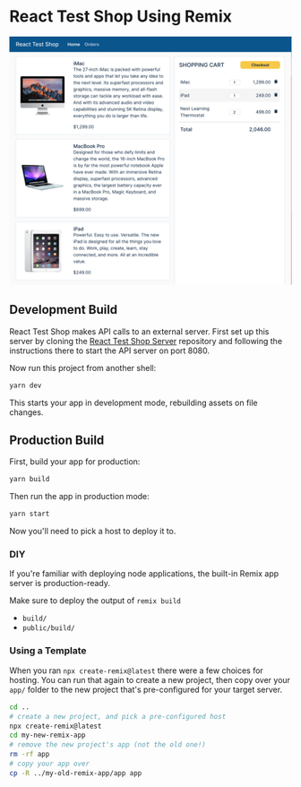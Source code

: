 # React Test Shop Using Remix

![Home Page](assets/screenshot-home.png)

## Development Build

React Test Shop makes API calls to an external server. First set up this server
by cloning the
[React Test Shop Server](https://github.com/nareshbhatia/react-test-shop-server)
repository and following the instructions there to start the API server on
port 8080.

Now run this project from another shell:

```sh
yarn dev
```

This starts your app in development mode, rebuilding assets on file changes.

## Production Build

First, build your app for production:

```sh
yarn build
```

Then run the app in production mode:

```sh
yarn start
```

Now you'll need to pick a host to deploy it to.

### DIY

If you're familiar with deploying node applications, the built-in Remix app
server is production-ready.

Make sure to deploy the output of `remix build`

- `build/`
- `public/build/`

### Using a Template

When you ran `npx create-remix@latest` there were a few choices for hosting. You
can run that again to create a new project, then copy over your `app/` folder to
the new project that's pre-configured for your target server.

```sh
cd ..
# create a new project, and pick a pre-configured host
npx create-remix@latest
cd my-new-remix-app
# remove the new project's app (not the old one!)
rm -rf app
# copy your app over
cp -R ../my-old-remix-app/app app
```
